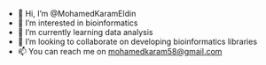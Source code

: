 - 👋 Hi, I’m @MohamedKaramEldin
- 👀 I’m interested in bioinformatics
- 🌱 I’m currently learning data analysis
- 💞️ I’m looking to collaborate on developing bioinformatics libraries
- 📫 You can reach me on mohamedkaram58@gmail.com

<!---
MohamedKaramEldin/MohamedKaramEldin is a ✨ special ✨ repository because its `README.md` (this file) appears on your GitHub profile.
You can click the Preview link to take a look at your changes.
--->
